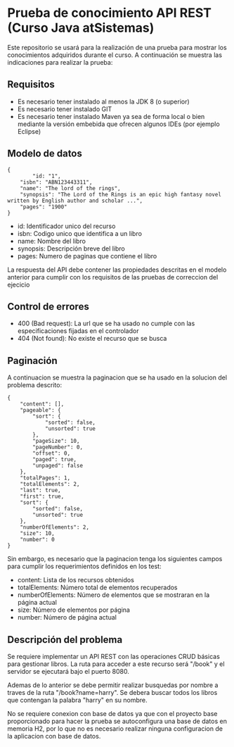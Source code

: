 # Prueba de conocimiento API REST (Curso Java atSistemas)

Este repositorio se usará para la realización de una prueba para mostrar los conocimientos adquiridos durante el curso. 
A continuación se muestra las indicaciones para realizar la prueba:

## Requisitos
- Es necesario tener instalado al menos la JDK 8 (o superior)
- Es necesario tener instalado GIT
- Es necesario tener instalado Maven ya sea de forma local o bien mediante la versión embebida que ofrecen algunos IDEs (por ejemplo Eclipse)

## Modelo de datos
```
{
        "id: "1",
	"isbn": "ABN123443311",
	"name": "The lord of the rings",
	"synopsis": "The Lord of the Rings is an epic high fantasy novel written by English author and scholar ...",
	"pages": "1900"
}
```
- id: Identificador unico del recurso
- isbn: Codigo unico que identifica a un libro
- name: Nombre del libro
- synopsis: Descripción breve del libro
- pages: Numero de paginas que contiene el libro

La respuesta del API debe contener las propiedades descritas en el modelo anterior para cumplir con los requisitos de las pruebas de correccion del ejecicio

## Control de errores
- 400 (Bad request): La url que se ha usado no cumple con las especificaciones fijadas en el controlador
- 404 (Not found): No existe el recurso que se busca

## Paginación
A continuacion se muestra la paginacion que se ha usado en la solucion del problema descrito:
```
{
    "content": [],
    "pageable": {
        "sort": {
            "sorted": false,
            "unsorted": true
        },
        "pageSize": 10,
        "pageNumber": 0,
        "offset": 0,
        "paged": true,
        "unpaged": false
    },
    "totalPages": 1,
    "totalElements": 2,
    "last": true,
    "first": true,
    "sort": {
        "sorted": false,
        "unsorted": true
    },
    "numberOfElements": 2,
    "size": 10,
    "number": 0
}
```
Sin embargo, es necesario que la paginacion tenga los siguientes campos para cumplir los requerimientos definidos en los test:
- content: Lista de los recursos obtenidos
- totalElements: Número total de elementos recuperados
- numberOfElements: Número de elementos que se mostraran en la página actual
- size: Número de elementos por página
- number: Número de página actual


## Descripción del problema
Se requiere implementar un API REST con las operaciones CRUD básicas para gestionar libros. La ruta para acceder a este
recurso será "/book" y el servidor se ejecutará bajo el puerto 8080.

Ademas de lo anterior se debe permitir realizar busquedas por nombre a traves de la ruta "/book?name=harry". Se debera buscar todos los libros que contengan la palabra "harry" en su nombre.

No se requiere conexion con base de datos ya que con el proyecto base proporcionado para hacer la prueba se autoconfigura una base de datos en memoria H2, por lo que no es necesario realizar ninguna configuracion de la aplicacion con base de datos.
